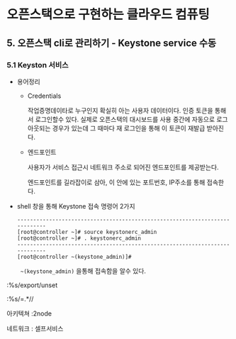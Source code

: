 # 오픈스택으로 구현하는 클라우드 컴퓨팅

## 5. 오픈스택 cli로 관리하기 - Keystone service 수동

### 5.1 Keyston 서비스

+ 용어정리

   + Credentials

     작업증명데이타로 누구인지 확실히 아는 사용자 데이터이다. 인증 토큰을 통해서 로그인할수 있다. 실제로 오픈스택의 대시보드를 사용 중간에 자동으로 로그아웃되는 경우가 있는데 그 때마다 재 로그인을 통해 이 토큰이 재발급 받아진다.

  +  엔드포인트

     사용자가 서비스 접근시 네트워크 주소로 되어진 엔드포인트를 제공받는다. 

     엔드포인트를 길라잡이로 삼아, 이 안에 있는 포트번호, IP주소를 통해 접속한다.

+ shell 창을 통해 Keystone 접속 명령어 2가지

  ```shell
  ----------------------------------------------------------------------------
  [root@controller ~]# source keystonerc_admin 
  [root@controller ~]# . keystonerc_admin 
  ----------------------------------------------------------------------------
  [root@controller ~(keystone_admin)]#
  ```

  ` ~(keystone_admin)` 을통해 접속함을 알수 있다.

:%s/export/unset

:%s/=.*//



아키텍쳐 :2node

네트워크 : 셀프서비스